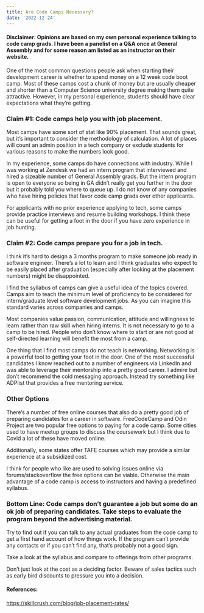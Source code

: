 ```yaml
---
title: Are Code Camps Necessary?
date: '2022-12-24'
---
```


#### Disclaimer: Opinions are based on my own personal experience talking to code camp grads. I have been a panelist on a Q&A once at General Assembly and for some reason am listed as an instructor on their website. 

One of the most common questions people ask when starting their development career is whether to spend money on a 12 week code boot camp. Most of these camps cost a chunk of money but are usually cheaper and shorter than a Computer Science university degree making them quite attractive. However, in my personal experience, students should have clear expectations what they’re getting.


### Claim #1: Code camps help you with job placement.

Most camps have some sort of stat like 90% placement. That sounds great, but it’s important to consider the methodology of calculation. A lot of places will count an admin position in a tech company or exclude students for various reasons to make the numbers look good.

In my experience, some camps do have connections with industry. While I was working at Zendesk we had an intern program that interviewed and hired a sizeable number of General Assembly grads. But the intern program is open to everyone so being in GA didn’t really get you further in the door but it probably told you where to queue up. I do not know of any companies who have hiring policies that favor code camp grads over other applicants. 

For applicants with no prior experience applying to tech, some camps provide practice interviews and resume building workshops. I think these can be useful for getting a foot in the door if you have zero experience in job hunting. 

### Claim #2: Code camps prepare you for a job in tech.

I think it’s hard to design a 3 months program to make someone job ready in software engineer. There’s a lot to learn and I think graduates who expect to be easily placed after graduation (especially after looking at the placement numbers) might be disappointed. 

I find the syllabus of camps can give a useful idea of the topics covered. Camps aim to teach the minimum level of proficiency to be considered for intern/graduate level software development jobs. As you can imagine this standard varies across companies and camps. 

Most companies value passion, communication, attitude and willingness to learn rather than raw skill when hiring interns. It is not necessary to go to a camp to be hired. People who don’t know where to start or are not good at self-directed learning will benefit the most from a camp.

One thing that I find most camps do not teach is networking. Networking is a powerful tool to getting your foot in the door. One of the most successful candidates I know reached out to a number of engineers via LinkedIn and was able to leverage their mentorship into a pretty good career. I admire but don’t recommend the cold messaging approach. Instead try something like ADPlist that provides a free mentoring service. 

### Other Options

There’s a number of free online courses that also do a pretty good job of preparing candidates for a career in software. FreeCodeCamp and Odin Project are two popular free options to paying for a code camp. Some cities used to have meetup groups to discuss the coursework but I think due to Covid a lot of these have moved online. 

Additionally, some states offer TAFE courses which may provide a similar experience at a subsidized cost. 

I think for people who like are used to solving issues online via forums/stackoverflow the free options can be viable. Otherwise the main advantage of a code camp is access to instructors and having a predefined syllabus.

### Bottom Line: Code camps don’t guarantee a job but some do an ok job of preparing candidates. Take steps to evaluate the program beyond the advertising material. 

Try to find out if you can talk to any actual graduates from the code camp to get a first hand account of how things work. If the program can’t provide any contacts or if you can’t find any, that’s probably not a good sign. 

Take a look at the syllabus and compare to offerings from other programs.

Don’t just look at the cost as a deciding factor. Beware of sales tactics such as early bird discounts to pressure you into a decision. 


#### References: 

https://skillcrush.com/blog/job-placement-rates/

